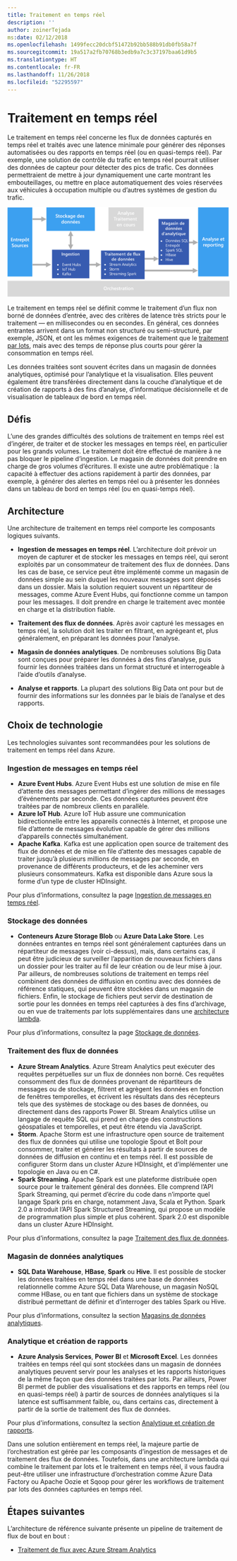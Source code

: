 ```yaml
---
title: Traitement en temps réel
description: ''
author: zoinerTejada
ms:date: 02/12/2018
ms.openlocfilehash: 1499fecc20dcbf51472b92bb588b91db0fb58a7f
ms.sourcegitcommit: 19a517a2fb70768b3edb9a7c3c37197baa61d9b5
ms.translationtype: HT
ms.contentlocale: fr-FR
ms.lasthandoff: 11/26/2018
ms.locfileid: "52295597"
---
```

# <a name="real-time-processing"></a>Traitement en temps réel

Le traitement en temps réel concerne les flux de données capturés en temps réel et traités avec une latence minimale pour générer des réponses automatisées ou des rapports en temps réel (ou en quasi-temps réel). Par exemple, une solution de contrôle du trafic en temps réel pourrait utiliser des données de capteur pour détecter des pics de trafic. Ces données permettraient de mettre à jour dynamiquement une carte montrant les embouteillages, ou mettre en place automatiquement des voies réservées aux véhicules à occupation multiple ou d’autres systèmes de gestion du trafic.

![](./images/real-time-pipeline.png)

Le traitement en temps réel se définit comme le traitement d’un flux non borné de données d’entrée, avec des critères de latence très stricts pour le traitement &mdash; en millisecondes ou en secondes. En général, ces données entrantes arrivent dans un format non structuré ou semi-structuré, par exemple, JSON, et ont les mêmes exigences de traitement que le [traitement par lots](./batch-processing.md), mais avec des temps de réponse plus courts pour gérer la consommation en temps réel.

Les données traitées sont souvent écrites dans un magasin de données analytiques, optimisé pour l’analytique et la visualisation. Elles peuvent également être transférées directement dans la couche d’analytique et de création de rapports à des fins d’analyse, d’informatique décisionnelle et de visualisation de tableaux de bord en temps réel.

## <a name="challenges"></a>Défis

L’une des grandes difficultés des solutions de traitement en temps réel est d’ingérer, de traiter et de stocker les messages en temps réel, en particulier pour les grands volumes. Le traitement doit être effectué de manière à ne pas bloquer le pipeline d’ingestion. Le magasin de données doit prendre en charge de gros volumes d’écritures. Il existe une autre problématique : la capacité à effectuer des actions rapidement à partir des données, par exemple, à générer des alertes en temps réel ou à présenter les données dans un tableau de bord en temps réel (ou en quasi-temps réel).

## <a name="architecture"></a>Architecture

Une architecture de traitement en temps réel comporte les composants logiques suivants.

- **Ingestion de messages en temps réel**. L’architecture doit prévoir un moyen de capturer et de stocker les messages en temps réel, qui seront exploités par un consommateur de traitement des flux de données. Dans les cas de base, ce service peut être implémenté comme un magasin de données simple au sein duquel les nouveaux messages sont déposés dans un dossier. Mais la solution requiert souvent un répartiteur de messages, comme Azure Event Hubs, qui fonctionne comme un tampon pour les messages. Il doit prendre en charge le traitement avec montée en charge et la distribution fiable.

- **Traitement des flux de données**. Après avoir capturé les messages en temps réel, la solution doit les traiter en filtrant, en agrégeant et, plus généralement, en préparant les données pour l’analyse.

- **Magasin de données analytiques**. De nombreuses solutions Big Data sont conçues pour préparer les données à des fins d’analyse, puis fournir les données traitées dans un format structuré et interrogeable à l’aide d’outils d’analyse. 

- **Analyse et rapports**. La plupart des solutions Big Data ont pour but de fournir des informations sur les données par le biais de l’analyse et des rapports. 

## <a name="technology-choices"></a>Choix de technologie

Les technologies suivantes sont recommandées pour les solutions de traitement en temps réel dans Azure.

### <a name="real-time-message-ingestion"></a>Ingestion de messages en temps réel

- **Azure Event Hubs**. Azure Event Hubs est une solution de mise en file d’attente des messages permettant d’ingérer des millions de messages d’événements par seconde. Ces données capturées peuvent être traitées par de nombreux clients en parallèle.
- **Azure IoT Hub**. Azure IoT Hub assure une communication bidirectionnelle entre les appareils connectés à Internet, et propose une file d’attente de messages évolutive capable de gérer des millions d’appareils connectés simultanément.
- **Apache Kafka**. Kafka est une application open source de traitement des flux de données et de mise en file d’attente des messages capable de traiter jusqu’à plusieurs millions de messages par seconde, en provenance de différents producteurs, et de les acheminer vers plusieurs consommateurs. Kafka est disponible dans Azure sous la forme d’un type de cluster HDInsight.

Pour plus d’informations, consultez la page [Ingestion de messages en temps réel](../technology-choices/real-time-ingestion.md).

### <a name="data-storage"></a>Stockage des données

- **Conteneurs Azure Storage Blob** ou **Azure Data Lake Store**. Les données entrantes en temps réel sont généralement capturées dans un répartiteur de messages (voir ci-dessus), mais, dans certains cas, il peut être judicieux de surveiller l’apparition de nouveaux fichiers dans un dossier pour les traiter au fil de leur création ou de leur mise à jour. Par ailleurs, de nombreuses solutions de traitement en temps réel combinent des données de diffusion en continu avec des données de référence statiques, qui peuvent être stockées dans un magasin de fichiers. Enfin, le stockage de fichiers peut servir de destination de sortie pour les données en temps réel capturées à des fins d’archivage, ou en vue de traitements par lots supplémentaires dans une [architecture lambda](../big-data/index.md#lambda-architecture).

Pour plus d’informations, consultez la page [Stockage de données](../technology-choices/data-storage.md).

### <a name="stream-processing"></a>Traitement des flux de données

- **Azure Stream Analytics**. Azure Stream Analytics peut exécuter des requêtes perpétuelles sur un flux de données non borné. Ces requêtes consomment des flux de données provenant de répartiteurs de messages ou de stockage, filtrent et agrègent les données en fonction de fenêtres temporelles, et écrivent les résultats dans des récepteurs tels que des systèmes de stockage ou des bases de données, ou directement dans des rapports Power BI. Stream Analytics utilise un langage de requête SQL qui prend en charge des constructions géospatiales et temporelles, et peut être étendu via JavaScript.
- **Storm**. Apache Storm est une infrastructure open source de traitement des flux de données qui utilise une topologie Spout et Bolt pour consommer, traiter et générer les résultats à partir de sources de données de diffusion en continu et en temps réel. Il est possible de configurer Storm dans un cluster Azure HDInsight, et d’implémenter une topologie en Java ou en C#.
- **Spark Streaming**. Apache Spark est une plateforme distribuée open source pour le traitement général des données. Elle comprend l’API Spark Streaming, qui permet d’écrire du code dans n’importe quel langage Spark pris en charge, notamment Java, Scala et Python. Spark 2.0 a introduit l’API Spark Structured Streaming, qui propose un modèle de programmation plus simple et plus cohérent. Spark 2.0 est disponible dans un cluster Azure HDInsight.

Pour plus d’informations, consultez la page [Traitement des flux de données](../technology-choices/stream-processing.md).

### <a name="analytical-data-store"></a>Magasin de données analytiques

- **SQL Data Warehouse**, **HBase**, **Spark** ou **Hive**. Il est possible de stocker les données traitées en temps réel dans une base de données relationnelle comme Azure SQL Data Warehouse, un magasin NoSQL comme HBase, ou en tant que fichiers dans un système de stockage distribué permettant de définir et d’interroger des tables Spark ou Hive.

Pour plus d’informations, consultez la section [Magasins de données analytiques](../technology-choices/analytical-data-stores.md).

### <a name="analytics-and-reporting"></a>Analytique et création de rapports

- **Azure Analysis Services**, **Power BI** et **Microsoft Excel**. Les données traitées en temps réel qui sont stockées dans un magasin de données analytiques peuvent servir pour les analyses et les rapports historiques de la même façon que des données traitées par lots. Par ailleurs, Power BI permet de publier des visualisations et des rapports en temps réel (ou en quasi-temps réel) à partir de sources de données analytiques si la latence est suffisamment faible, ou, dans certains cas, directement à partir de la sortie de traitement des flux de données.

Pour plus d'informations, consultez la section [Analytique et création de rapports](../technology-choices/analysis-visualizations-reporting.md).

Dans une solution entièrement en temps réel, la majeure partie de l’orchestration est gérée par les composants d’ingestion de messages et de traitement des flux de données. Toutefois, dans une architecture lambda qui combine le traitement par lots et le traitement en temps réel, il vous faudra peut-être utiliser une infrastructure d’orchestration comme Azure Data Factory ou Apache Oozie et Sqoop pour gérer les workflows de traitement par lots des données capturées en temps réel.

## <a name="next-steps"></a>Étapes suivantes

L’architecture de référence suivante présente un pipeline de traitement de flux de bout en bout :

- [Traitement de flux avec Azure Stream Analytics](../../reference-architectures/data/stream-processing-stream-analytics.md)